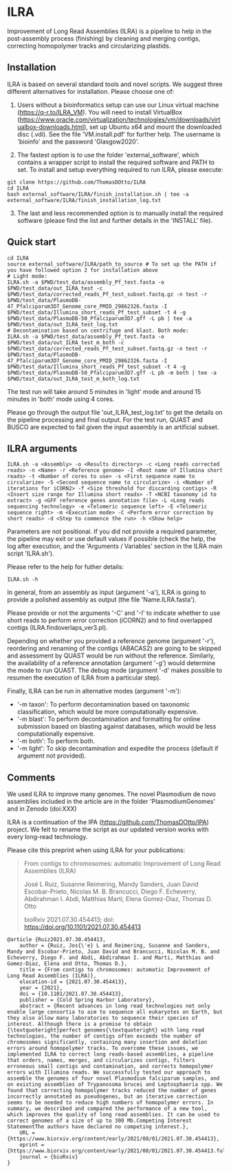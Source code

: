 # ILRA
Improvement of Long Read Assemblies (ILRA) is a pipeline to help in the post-assembly process (finishing) by cleaning and merging contigs, correcting homopolymer tracks and circularizing plastids. 

## Installation
ILRA is based on several standard tools and novel scripts. We suggest three different alternatives for installation. Please choose one of:


1) Users without a bioinformatics setup can use our Linux virtual machine (https://q-r.to/ILRA_VM). You will need to install VirtualBox (https://www.oracle.com/virtualization/technologies/vm/downloads/virtualbox-downloads.html), set up Ubuntu x64 and mount the downloaded disc (.vdi). See the file 'VM.install.pdf' for further help. The username is 'bioinfo' and the password 'Glasgow2020'.



2) The fastest option is to use the folder 'external_software', which contains a wrapper script to install the required software and PATH to set. To install and setup everything required to run ILRA, please execute:
```
git clone https://github.com/ThomasDOtto/ILRA
cd ILRA
bash external_software/ILRA/finish_installation.sh | tee -a external_software/ILRA/finish_installation_log.txt
```



3) The last and less recommended option is to manually install the required software (please find the list and further details in the 'INSTALL' file).



## Quick start
```
cd ILRA
source external_software/ILRA/path_to_source # To set up the PATH if you have followed option 2 for installation above
# Light mode:
ILRA.sh -a $PWD/test_data/assembly_Pf_test.fasta -o $PWD/test_data/out_ILRA_test -c $PWD/test_data/corrected_reads_Pf_test_subset.fastq.gz -n test -r $PWD/test_data/PlasmoDB-47_Pfalciparum3D7_Genome_core_PMID_29862326.fasta -I $PWD/test_data/Illumina_short_reads_Pf_test_subset -t 4 -g $PWD/test_data/PlasmoDB-50_Pfalciparum3D7.gff -L pb | tee -a $PWD/test_data/out_ILRA_test_log.txt
# Decontamination based on centrifuge and blast. Both mode:
ILRA.sh -a $PWD/test_data/assembly_Pf_test.fasta -o $PWD/test_data/out_ILRA_test_m_both -c $PWD/test_data/corrected_reads_Pf_test_subset.fastq.gz -n test -r $PWD/test_data/PlasmoDB-47_Pfalciparum3D7_Genome_core_PMID_29862326.fasta -I $PWD/test_data/Illumina_short_reads_Pf_test_subset -t 4 -g $PWD/test_data/PlasmoDB-50_Pfalciparum3D7.gff -L pb -m both | tee -a $PWD/test_data/out_ILRA_test_m_both_log.txt
```
The test run will take around 5 minutes in 'light' mode and around 15 minutes in 'both' mode using 4 cores.

Please go through the output file 'out_ILRA_test_log.txt' to get the details on the pipeline processing and final output. For the test run, QUAST and BUSCO are expected to fail given the input assembly is an artificial subset.



## ILRA arguments
```
ILRA.sh -a <Assembly> -o <Results directory> -c <Long reads corrected reads> -n <Name> -r <Reference genome> -I <Root name of Illumina short reads> -t <Number of cores to use> -s <First sequence name to circularize> -S <Second sequence name to circularize> -i <Number of iterations for iCORN2> -f <Size threshold for discarding contigs> -R <Insert size range for Illumina short reads> -T <NCBI taxonomy id to extract> -g <GFF reference genes annotation file> -L <Long reads sequencing technology> -e <Telomeric sequence left> -E <Telomeric sequence right> -m <Execution mode> -C <Perform error correction by short reads> -d <Step to commence the run> -h <Show help>
```
Parameters are not positional. If you did not provide a required parameter, the pipeline may exit or use default values if possible (check the help, the log after execution, and the 'Arguments / Variables' section in the ILRA main script 'ILRA.sh').

Please refer to the help for futher details:
```
ILRA.sh -h
```
In general, from an assembly as input (argument '-a'), ILRA is going to provide a polished assembly as output (the file 'Name.ILRA.fasta').

Please provide or not the arguments '-C' and '-I' to indicate whether to use short reads to perform error correction (iCORN2) and to find overlapped contigs (ILRA.findoverlaps_ver3.pl).

Depending on whether you provided a reference genome (argument '-r'), reordering and renaming of the contigs (ABACAS2) are going to be skipped and assessment by QUAST would be run without the reference. Similarly, the availability of a reference annotation (argument '-g') would determine the mode to run QUAST. The debug mode (argument '-d' makes possible to resumen the execution of ILRA from a particular step).

Finally, ILRA can be run in alternative modes (argument '-m'): 
* '-m taxon': To perform decontamination based on taxonomic classification, which would be more computationally expensive.
* '-m blast': To perform decontamination and formatting for online submission based on blasting against databases, which would be less computationally expensive.
* '-m both': To perform both. 
* '-m light': To skip decontamination and expedite the process (default if argument not provided).



## Comments
We used ILRA to improve many genomes. The novel Plasmodium de novo assemblies included in the article are in the folder 'PlasmodiumGenomes' and in Zenodo (doi:XXX)

ILRA is a continuation of the IPA (https://github.com/ThomasDOtto/IPA) project. We felt to rename the script as our updated version works with every long-read technology.
  
Please cite this preprint when using ILRA for your publications:

> From contigs to chromosomes: automatic Improvement of Long Read Assemblies (ILRA)
> 
> José L Ruiz, Susanne Reimering, Mandy Sanders, Juan David Escobar-Prieto, Nicolas M. B. Brancucci, Diego F. Echeverry, Abdirahman I. Abdi, Matthias Marti, Elena Gomez-Diaz, Thomas D. Otto
> 
> bioRxiv 2021.07.30.454413; doi: https://doi.org/10.1101/2021.07.30.454413
```
@article {Ruiz2021.07.30.454413,
	author = {Ruiz, Jos{\'e} L and Reimering, Susanne and Sanders, Mandy and Escobar-Prieto, Juan David and Brancucci, Nicolas M. B. and Echeverry, Diego F. and Abdi, Abdirahman I. and Marti, Matthias and Gomez-Diaz, Elena and Otto, Thomas D.},
	title = {From contigs to chromosomes: automatic Improvement of Long Read Assemblies (ILRA)},
	elocation-id = {2021.07.30.454413},
	year = {2021},
	doi = {10.1101/2021.07.30.454413},
	publisher = {Cold Spring Harbor Laboratory},
	abstract = {Recent advances in long read technologies not only enable large consortia to aim to sequence all eukaryotes on Earth, but they also allow many laboratories to sequence their species of interest. Although there is a promise to obtain {\textquoteright}perfect genomes{\textquoteright} with long read technologies, the number of contigs often exceeds the number of chromosomes significantly, containing many insertion and deletion errors around homopolymer tracks. To overcome these issues, we implemented ILRA to correct long reads-based assemblies, a pipeline that orders, names, merges, and circularizes contigs, filters erroneous small contigs and contamination, and corrects homopolymer errors with Illumina reads. We successfully tested our approach to assemble the genomes of four novel Plasmodium falciparum samples, and on existing assemblies of Trypanosoma brucei and Leptosphaeria spp. We found that correcting homopolymer tracks reduced the number of genes incorrectly annotated as pseudogenes, but an iterative correction seems to be needed to reduce high numbers of homopolymer errors. In summary, we described and compared the performance of a new tool, which improves the quality of long read assemblies. It can be used to correct genomes of a size of up to 300 Mb.Competing Interest StatementThe authors have declared no competing interest.},
	URL = {https://www.biorxiv.org/content/early/2021/08/01/2021.07.30.454413},
	eprint = {https://www.biorxiv.org/content/early/2021/08/01/2021.07.30.454413.full.pdf},
	journal = {bioRxiv}
}
```


